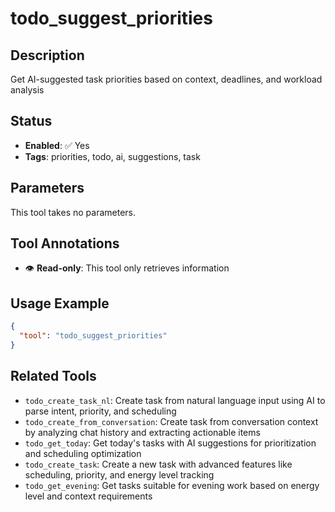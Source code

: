 # todo_suggest_priorities

## Description
Get AI-suggested task priorities based on context, deadlines, and workload analysis

## Status
- **Enabled**: ✅ Yes
- **Tags**: priorities, todo, ai, suggestions, task

## Parameters

This tool takes no parameters.

## Tool Annotations

- 👁️ **Read-only**: This tool only retrieves information

## Usage Example

```json
{
  "tool": "todo_suggest_priorities"
}
```

## Related Tools

- `todo_create_task_nl`: Create task from natural language input using AI to parse intent, priority, and scheduling
- `todo_create_from_conversation`: Create task from conversation context by analyzing chat history and extracting actionable items
- `todo_get_today`: Get today's tasks with AI suggestions for prioritization and scheduling optimization
- `todo_create_task`: Create a new task with advanced features like scheduling, priority, and energy level tracking
- `todo_get_evening`: Get tasks suitable for evening work based on energy level and context requirements

